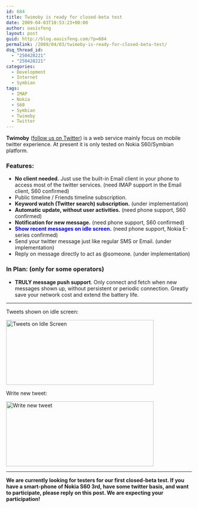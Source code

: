 ```yaml
---
id: 684
title: Twimoby is ready for closed-beta test
date: 2009-04-03T10:53:23+00:00
author: oasisfeng
layout: post
guid: http://blog.oasisfeng.com/?p=684
permalink: /2009/04/03/twimoby-is-ready-for-closed-beta-test/
dsq_thread_id:
  - "250428221"
  - "250428221"
categories:
  - Development
  - Internet
  - Symbian
tags:
  - IMAP
  - Nokia
  - S60
  - Symbian
  - Twimoby
  - Twitter
---
```

**Twimoby** (<a title="Twimoby on Twitter" href="http://twitter.com/twimoby" target="_blank">follow us on Twitter</a>) is a web service mainly focus on mobile twitter experience. At present it is only tested on Nokia S60/Symbian platform.

### Features:

  * **No client needed.** Just use the built-in Email client in your phone to access most of the twitter services. (need IMAP support in the Email client, S60 confirmed)
  * Public timeline / Friends timeline subscription.
  * **Keyword watch (Twitter search) subscription.** (under implementation)
  * **Automatic update, without user activities.** (need phone support, S60 confirmed)
  * **Notification for new message.** (need phone support, S60 confirmed)
  * <span style="color: #0000ff;"><strong>Show recent messages on idle screen.</strong></span> (need phone support, Nokia E-series confirmed)
  * Send your twitter message just like regular SMS or Email. (under implementation)
  * Reply on message directly to act as @someone. (under implementation)

### In Plan: (only for some operators)

  * **TRULY message push support**. Only connect and fetch when new messages shown up, without persistent or periodic connection. Greatly save your network cost and extend the battery life.

* * *

Tweets shown on idle screen:
  
[<img src="https://blog.oasisfeng.com/wp-content/uploads/2009/03/screenshot0001.png" alt="Tweets on Idle Screen" title="Tweets on Idle Screen" class="aligncenter size-full wp-image-653" width="400" height="176" srcset="https://blog.oasisfeng.com/wp-content/uploads/2009/03/screenshot0001.png 800w, https://blog.oasisfeng.com/wp-content/uploads/2009/03/screenshot0001-300x132.png 300w" sizes="(max-width: 400px) 100vw, 400px" />](http://blog.oasisfeng.com/wp-content/uploads/2009/03/screenshot0001.png)

Write new tweet:
  
[<img src="https://blog.oasisfeng.com/wp-content/uploads/2009/03/screenshot0002.png" alt="Write new tweet" title="Write new tweet" class="aligncenter size-full wp-image-654" width="400" height="176" srcset="https://blog.oasisfeng.com/wp-content/uploads/2009/03/screenshot0002.png 800w, https://blog.oasisfeng.com/wp-content/uploads/2009/03/screenshot0002-300x132.png 300w" sizes="(max-width: 400px) 100vw, 400px" />](http://blog.oasisfeng.com/wp-content/uploads/2009/03/screenshot0002.png)

* * *

**We are currently looking for testers for our first closed-beta test. If you have a smart-phone of Nokia S60 3rd, have some twitter basis, and want to participate, please reply on this post. We are expecting your participation!**</p>